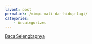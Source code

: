 ```yaml
---
layout: post
permalink: /mimpi-mati-dan-hidup-lagi/
categories:
    - Uncategorized
---
```


[Baca Selengkapnya](/02)